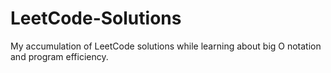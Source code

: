 # LeetCode-Solutions
My accumulation of LeetCode solutions while learning about big O notation and program efficiency.
